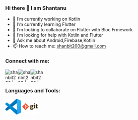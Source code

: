 
### Hi there 👋 I am Shantanu

- 🔭 I’m currently working on Kotlin
- 🌱 I’m currently learning Flutter
- 👯 I’m looking to collaborate on Flutter with Bloc Frmework
- 🤔 I’m looking for help with Kotlin and Flutter
- 💬 Ask me about Android,Firebase,Kotlin
- 📫 How to reach me: shanbit200@gmail.com

### Connect with me:
<div>
<a href='https://medium.com/@shanbit200'>
  <img align="left" alt="shanbit200 | medium" width="40px" height='40px' src="https://cdn.jsdelivr.net/npm/simple-icons@v3/icons/medium.svg" />
</a>
<a href='https://twitter.com/shanbit200'>
<img align="left"  alt="shanbit200 | Twitter" width="40px" height='40px' src="https://cdn.jsdelivr.net/npm/simple-icons@v3/icons/twitter.svg" />
</a>
<a href='https://www.linkedin.com/in/shanbit200/'>
 <img align="left"  alt="shanbit200 | LinkedIn" width="40px" height='40px' src="https://cdn.jsdelivr.net/npm/simple-icons@v3/icons/linkedin.svg" />
</a>
  </div>
  <br/>
<br/>

### Languages and Tools:
<code><img  alt="Visual Studio Code" width="50px" src="https://raw.githubusercontent.com/github/explore/80688e429a7d4ef2fca1e82350fe8e3517d3494d/topics/visual-studio-code/visual-studio-code.png" /></code>
<code><img  alt="Git" width="50px" src="https://raw.githubusercontent.com/github/explore/80688e429a7d4ef2fca1e82350fe8e3517d3494d/topics/git/git.png" /></code>



